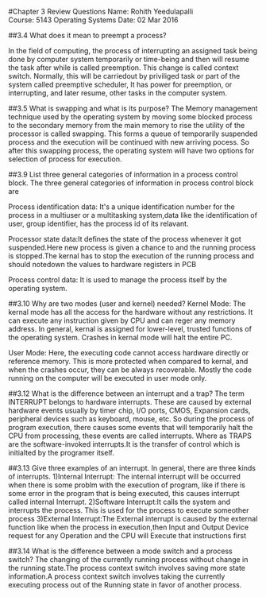 #Chapter 3 Review Questions
Name: Rohith Yeedulapalli	
Course: 5143 Operating Systems
Date: 02 Mar 2016

##3.4 What does it mean to preempt a process?

In the field of computing, the process of interrupting an assigned task being done by computer system temporarily or time-being and then will resume the task after while is called preemption. This change is called context switch. Normally, this will be carriedout by priviliged task or part of the system called preemptive scheduler, It has power for preemption, or interrupting, and later resume, other tasks in the computer system.

##3.5 What is swapping and what is its purpose?
The Memory management technique used by the operating system  by moving some blocked process to the secondary memory from the main memory to rise the utility of the processor is called swapping. This forms a queue of temporarily suspended process and the execution will be continued with new arriving pocess. So after this swapping process, the operating system will have two options for selection of process for execution.

##3.9 List three general categories of information in a process control block.
The three general categories of information in process control block are

Process identification data: It's a unique identification number for the process in a multiuser or a multitasking system,data like the identification of user, group identifier, has the process id of its relavant.

Processor state data:It defines the state of the process whenever it got suspended.Here new process is given a chance to and the running process is stopped.The kernal has to stop the execution of the running process and should notedown the values to hardware registers in PCB

Process control data: It is used to manage the process itself by the operating system.

##3.10 Why are two modes (user and kernel) needed?
Kernel Mode:
The kernal mode has all the access for the hardware without any restrictions. It can execute any instruction given by CPU and can reger any memory address. In general, kernal is assigned for lower-level, trusted functions of the operating system. Crashes in kernal mode will halt the entire PC.

User Mode:
Here, the executing code cannot access hardware directly or reference memory. This is more protected when compared to kernal, and when the crashes occur, they can be always recoverable. Mostly the code running on the computer will be executed in user mode only.

##3.12 What is the difference between an interrupt and a trap?
The term INTERRUPT belongs to hardware interrupts. These are caused by external hardware events usually by timer chip, I/O ports, CMOS, Expansion cards, peripheral devices such as keyboard, mouse, etc. So during the process of program execution, there causes some events that will temporarily halt the CPU from processing, these events are called interrupts. Where as TRAPS are the software-invoked interrupts.It is the transfer of control which is initialted by the programer itself.

##3.13 Give three examples of an interrupt.
In general, there are three kinds of interrupts.
1)Internal Interrupt: The internal interrupt will be occurred when there is some problm with the execution of program, like if there is some error in the program that is being executed, this causes interrupt called internal Interrupt.
2)Software Interrupt:It calls the system and interrupts the process. This is used for the process to execute someother process
3)External Interrupt:The External interrupt is caused by the external function like when the process in execution,then Input and Output Device request for any Operation and the CPU will Execute that instructions first 

##3.14 What is the difference between a mode switch and a process switch?
The changing of the currently running process without change in the running state.The process context switch involves saving more state information.A process context switch involves taking the currently executing process out of the Running state in favor of another process.
